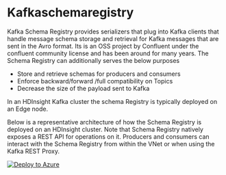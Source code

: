 # Kafkaschemaregistry
Kafka Schema Registry provides serializers that plug into Kafka clients that handle  message schema storage and retrieval for Kafka messages that are sent in the Avro format. Its is an OSS project by Confluent under the confluent community license and has been around for many years. The Schema Registry can additionally serves the below purposes
 
 - Store and retrieve schemas for producers and consumers
 - Enforce backward/forward /full compatibility on Topics
 - Decrease the size of the payload sent to Kafka  

In an HDInsight Kafka cluster the schema Registry is typically deployed on an Edge node. 

Below is a representative architecture of how the Schema Registry is deployed on an HDInsight cluster. Note that Schema Registry natively exposes a REST API for operations on it.  Producers and consumers can interact with the Schema Registry from within the VNet or when using the Kafka REST Proxy. 

[![Deploy to Azure](https://aka.ms/deploytoazurebutton)](https://portal.azure.com/#create/Microsoft.Template/uri/https%3A%2F%2Fraw.githubusercontent.com%2Farnabganguly%2FKafkaschemaregistry%2Fmaster%2Fazuredeploy.json
)


<!--stackedit_data:
eyJoaXN0b3J5IjpbLTk3MDYwOTE5NSwyMDIzMjk4MDczLC00ND
A1ODM5NjcsLTEyNjY3NzA1MjUsMTQ5MTUzNjYxLDY1NTgzMTk0
OSw4NTIzMDE0NTUsMjcwNTM5NjY5XX0=
-->
